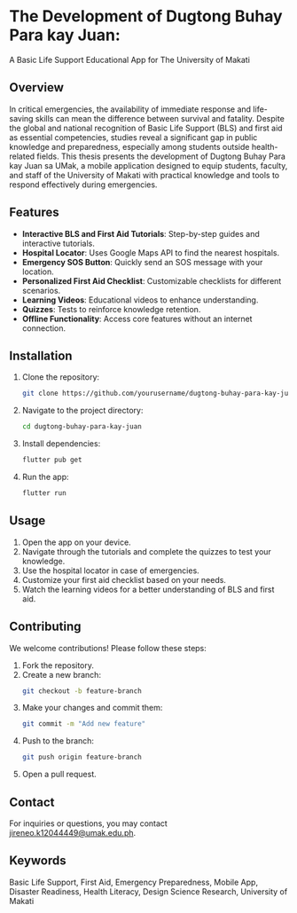 # The Development of Dugtong Buhay Para kay Juan:  
A Basic Life Support Educational App for The University of Makati

## Overview
In critical emergencies, the availability of immediate response and life-saving skills can mean the difference between survival and fatality. Despite the global and national recognition of Basic Life Support (BLS) and first aid as essential competencies, studies reveal a significant gap in public knowledge and preparedness, especially among students outside health-related fields. This thesis presents the development of Dugtong Buhay Para kay Juan sa UMak, a mobile application designed to equip students, faculty, and staff of the University of Makati with practical knowledge and tools to respond effectively during emergencies.

## Features
- **Interactive BLS and First Aid Tutorials**: Step-by-step guides and interactive tutorials.
- **Hospital Locator**: Uses Google Maps API to find the nearest hospitals.
- **Emergency SOS Button**: Quickly send an SOS message with your location.
- **Personalized First Aid Checklist**: Customizable checklists for different scenarios.
- **Learning Videos**: Educational videos to enhance understanding.
- **Quizzes**: Tests to reinforce knowledge retention.
- **Offline Functionality**: Access core features without an internet connection.

## Installation
1. Clone the repository:
    ```bash
    git clone https://github.com/yourusername/dugtong-buhay-para-kay-juan.git
    ```
2. Navigate to the project directory:
    ```bash
    cd dugtong-buhay-para-kay-juan
    ```
3. Install dependencies:
    ```bash
    flutter pub get
    ```
4. Run the app:
    ```bash
    flutter run
    ```

## Usage
1. Open the app on your device.
2. Navigate through the tutorials and complete the quizzes to test your knowledge.
3. Use the hospital locator in case of emergencies.
4. Customize your first aid checklist based on your needs.
5. Watch the learning videos for a better understanding of BLS and first aid.

## Contributing
We welcome contributions! Please follow these steps:
1. Fork the repository.
2. Create a new branch:
    ```bash
    git checkout -b feature-branch
    ```
3. Make your changes and commit them:
    ```bash
    git commit -m "Add new feature"
    ```
4. Push to the branch:
    ```bash
    git push origin feature-branch
    ```
5. Open a pull request.

## Contact
For inquiries or questions, you may contact jireneo.k12044449@umak.edu.ph.

## Keywords
Basic Life Support, First Aid, Emergency Preparedness, Mobile App, Disaster Readiness, Health Literacy, Design Science Research, University of Makati
